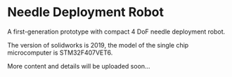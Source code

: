 # Needle Deployment Robot
A first-generation prototype with compact 4 DoF needle deployment robot.

The version of solidworks is 2019, the model of the single chip microcomputer is STM32F407VET6. 

More content and details will be uploaded soon...
